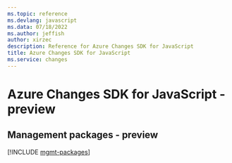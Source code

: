 ```yaml
---
ms.topic: reference
ms.devlang: javascript
ms.data: 07/18/2022
ms.author: jeffish
author: xirzec
description: Reference for Azure Changes SDK for JavaScript
title: Azure Changes SDK for JavaScript
ms.service: changes
---
```

# Azure Changes SDK for JavaScript - preview

## Management packages - preview
[!INCLUDE [mgmt-packages](changes-mgmt-index.md)]
